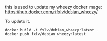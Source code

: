 this is used to update my wheezy docker image: https://hub.docker.com/r/fxlv/debian_wheezy/

To update it:

```
docker build -t fxlv/debian_wheezy:latest .
docker push fxlv/debian_wheezy:latest
```

